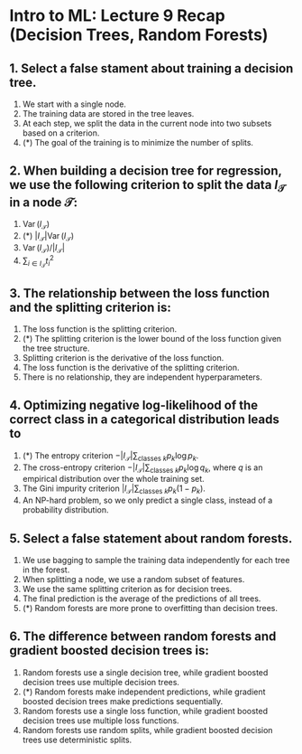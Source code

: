 # Intro to ML: Lecture 9 Recap (Decision Trees, Random Forests)

## 1. Select a **false stament** about training a decision tree.

1. We start with a single node.
2. The training data are stored in the tree leaves.
3. At each step, we split the data in the current node into two subsets based on a criterion.
4. (*) The goal of the training is to minimize the number of splits.


## 2. When building a decision tree for regression, we use the following criterion to split the data $I_\mathcal{T}$ in a node $\mathcal{T}$:

1. $\operatorname{Var}(I_\mathcal{T})$
2. (*) $|I_\mathcal{T}| \operatorname{Var}(I_\mathcal{T})$
3. $\operatorname{Var}(I_\mathcal{T}) / |I_\mathcal{T}|$
4. $\sum_{i \in I_\mathcal{T}} t_i^2$


## 3. The relationship between the loss function and the splitting criterion is:

1. The loss function is the splitting criterion.
2. (*) The splitting criterion is the lower bound of the loss function given the tree structure.
3. Splitting criterion is the derivative of the loss function.
4. The loss function is the derivative of the splitting criterion.
5. There is no relationship, they are independent hyperparameters.


## 4. Optimizing negative log-likelihood of the correct class in a categorical distribution leads to

1. (*) The entropy criterion $-|I_\mathcal{T}|\sum_{\text{classes }k}p_k \log p_k$.
2. The cross-entropy criterion $-|I_\mathcal{T}|\sum_{\text{classes }k}p_k \log q_k$, where $q$ is an empirical distribution over the whole training set.
3. The Gini impurity criterion $|I_\mathcal{T}|\sum_{\text{classes }k}p_k (1-p_k)$.
4. An NP-hard problem, so we only predict a single class, instead of a probability distribution.


## 5. Select a **false statement** about random forests.

1. We use bagging to sample the training data independently for each tree in the forest.
2. When splitting a node, we use a random subset of features.
3. We use the same splitting criterion as for decision trees.
4. The final prediction is the average of the predictions of all trees.
5. (*) Random forests are more prone to overfitting than decision trees.


## 6. The difference between random forests and gradient boosted decision trees is:

1. Random forests use a single decision tree, while gradient boosted decision trees use multiple decision trees.
2. (*) Random forests make independent predictions, while gradient boosted decision trees make predictions sequentially.
3. Random forests use a single loss function, while gradient boosted decision trees use multiple loss functions.
4. Random forests use random splits, while gradient boosted decision trees use deterministic splits.


